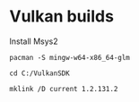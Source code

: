 # Vulkan builds
Install Msys2

```
pacman -S mingw-w64-x86_64-glm

cd C:/VulkanSDK

mklink /D current 1.2.131.2
```
